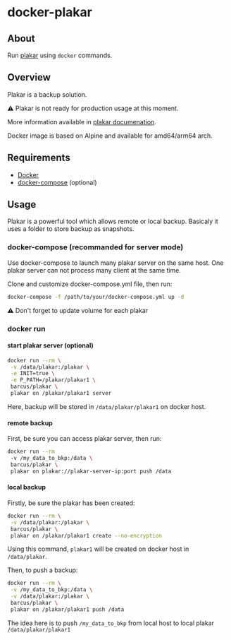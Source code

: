 # docker-plakar

## About

Run [plakar][plakar-href] using `docker` commands.

## Overview

Plakar is a backup solution.

:warning: Plakar is not ready for production usage at this moment.

More information available in [plakar documenation][plakar-href].

Docker image is based on Alpine and available for amd64/arm64 arch.

## Requirements

* [Docker][docker-href]
* [docker-compose][docker-compose-href] (optional)

## Usage

Plakar is a powerful tool which allows remote or local backup.
Basicaly it uses a folder to store backup as snapshots.

### docker-compose (recommanded for server mode)

Use docker-compose to launch many plakar server on the same host.
One plakar server can not process many client at the same time.

Clone and customize docker-compose.yml file, then run:

```bash
docker-compose -f /path/to/your/docker-compose.yml up -d
```

:warning: Don't forget to update volume for each plakar

### docker run

#### start plakar server (optional)

```bash
docker run --rm \
 -v /data/plakar:/plakar \
 -e INIT=true \
 -e P_PATH=/plakar/plakar1 \
 barcus/plakar \
 plakar on /plakar/plakar1 server
```

Here, backup will be stored in `/data/plakar/plakar1` on docker host.

#### remote backup

First, be sure you can access plakar server, then run:

```bash
docker run --rm
 -v /my_data_to_bkp:/data \
 barcus/plakar \
 plakar on plakar://plakar-server-ip:port push /data
```

#### local backup

Firstly, be sure the plakar has been created:

```bash
docker run --rm \
 -v /data/plakar:/plakar \
 barcus/plakar \
 plakar on /plakar/plakar1 create --no-encryption
```

Using this command, `plakar1` will be created on docker host in `/data/plakar`.

Then, to push a backup:

```bash
docker run --rm \
 -v /my_data_to_bkp:/data \
 -v /data/plakar:/plakar \
 barcus/plakar \
 plakar on /plakar/plakar1 push /data
```

The idea here is to push `/my_data_to_bkp` from local host to
local plakar `/data/plakar/plakar1`

[plakar-href]: https://plakar.io
[docker-compose-href]: https://docs.docker.com/compose
[docker-href]: https://docs.docker.com/install

